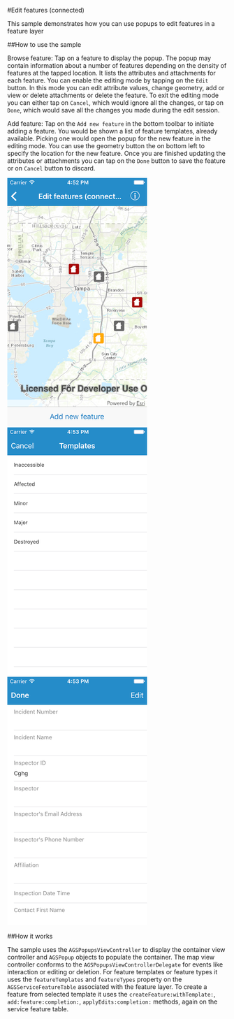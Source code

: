 #Edit features (connected)

This sample demonstrates how you can use popups to edit features in a feature layer

##How to use the sample

Browse feature:
Tap on a feature to display the popup. The popup may contain information about a number of features depending on the density of features at the tapped location. It lists the attributes and attachments for each feature. You can enable the editing mode by tapping on the `Edit` button. In this mode you can edit attribute values, change geometry, add or view or delete attachments or delete the feature. To exit the editing mode you can either tap on `Cancel`, which would ignore all the changes, or tap on `Done`, which would save all the changes you made during the edit session.

Add feature:
Tap on the `Add new feature` in the bottom toolbar to initiate adding a feature. You would be shown a list of feature templates, already available. Picking one would open the popup for the new feature in the editing mode. You can use the geometry button the on bottom left to specify the location for the new feature. Once you are finished updating the attributes or attachments you can tap on the `Done` button to save the feature or on `Cancel` button to discard.

![](image1.png)
![](image2.png)
![](image3.png)

##How it works

The sample uses the `AGSPopupsViewController` to display the container view controller and `AGSPopup` objects to populate the container. The map view controller conforms to the `AGSPopupsViewControllerDelegate` for events like interaction or editing or deletion. For feature templates or feature types it uses the `featureTemplates` and `featureTypes` property on the `AGSServiceFeatureTable` associated with the feature layer. To create a feature from selected template it uses the `createFeature:withTemplate:`, `add:feature:completion:`, `applyEdits:completion:` methods, again on the service feature table.





